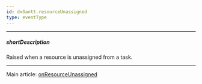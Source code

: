 ```yaml
---
id: dxGantt.resourceUnassigned
type: eventType
---
```

---
##### shortDescription
Raised when a resource is unassigned from a task.

---
Main article: [onResourceUnassigned](/api-reference/10%20UI%20Components/dxGantt/1%20Configuration/onResourceUnassigned.md '/Documentation/ApiReference/UI_Components/dxGantt/Configuration/#onResourceUnassigned')